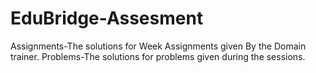 # EduBridge-Assesment
Assignments-The solutions for Week Assignments given By the Domain trainer.
Problems-The solutions for problems given during the sessions.
